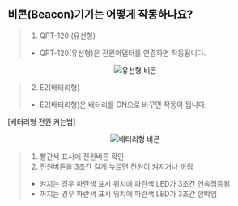 ## 비콘(Beacon)기기는 어떻게 작동하나요?

>1. QPT-120 (유선형)
>
> * QPT-120(유선형)은 전원어댑터를 연결하면 작동됩니다.

<p align = "center">
<img alt="유선형 비콘" src="https://github.com/user-attachments/assets/acaa3f3d-c1b7-4033-bf8b-7d03e1b771e0">
<p/>

>2. E2(배터리형)
>
> * E2(배터리형)은 배터리를 ON으로 바꾸면 작동이 됩니다.

[배터리형 전원 켜는법]

<p align = "center">
<img alt="배터리형 비콘" src="https://github.com/user-attachments/assets/c0feafdc-64d6-4f23-b4db-3bddcaf979d0">
<p/>

>1. 빨간색 표시에 전원버튼 확인
>2. 전원버튼을 3초간 길게 누르면 전원이 켜지거나 꺼짐
> * 켜지는 경우 파란색 표시 위치에 파란색 LED가 3초간 연속점등됨
> * 꺼지는 경우 파란색 표시 위치에 파란색 LED가 3초간 깜박임
